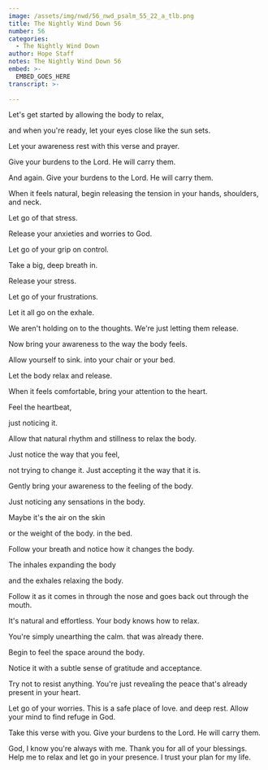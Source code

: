 ```yaml
---
image: /assets/img/nwd/56_nwd_psalm_55_22_a_tlb.png
title: The Nightly Wind Down 56
number: 56
categories:
  - The Nightly Wind Down
author: Hope Staff
notes: The Nightly Wind Down 56
embed: >-
  EMBED_GOES_HERE
transcript: >-
  
---
```

Let's get started by allowing the body to relax,

and when you're ready, let your eyes close like the sun sets.

Let your awareness rest with this verse and prayer.

Give your burdens to the Lord. He will carry them.

And again. Give your burdens to the Lord. He will carry them.

When it feels natural, begin releasing the tension in your hands, shoulders, and neck.

Let go of that stress.

Release your anxieties and worries to God.

Let go of your grip on control.

Take a big, deep breath in.

Release your stress.

Let go of your frustrations.

Let it all go on the exhale.

We aren't holding on to the thoughts. We're just letting them release.

Now bring your awareness to the way the body feels.

Allow yourself to sink. into your chair or your bed.

Let the body relax and release.

When it feels comfortable, bring your attention to the heart.

Feel the heartbeat,

just noticing it.

Allow that natural rhythm and stillness to relax the body.

Just notice the way that you feel,

not trying to change it. Just accepting it the way that it is.

Gently bring your awareness to the feeling of the body.

Just noticing any sensations in the body.

Maybe it's the air on the skin

or the weight of the body. in the bed.

Follow your breath and notice how it changes the body.

The inhales expanding the body

and the exhales relaxing the body.

Follow it as it comes in through the nose and goes back out through the mouth.

It's natural and effortless. Your body knows how to relax.

You're simply unearthing the calm. that was already there.

Begin to feel the space around the body.

Notice it with a subtle sense of gratitude and acceptance.

Try not to resist anything. You're just revealing the peace that's already present in your heart.

Let go of your worries. This is a safe place of love. and deep rest. Allow your mind to find refuge in God.

Take this verse with you. Give your burdens to the Lord. He will carry them.

God, I know you're always with me. Thank you for all of your blessings. Help me to relax and let go in your presence. I trust your plan for my life.

